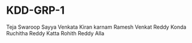 # KDD-GRP-1

Teja Swaroop Sayya
Venkata Kiran karnam
Ramesh Venkat Reddy Konda
Ruchitha Reddy Katta
Rohith Reddy Alla


